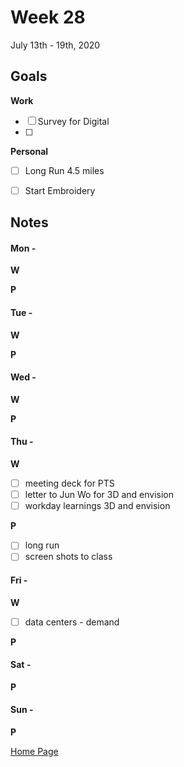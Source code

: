 # Week 28
July 13th - 19th, 2020

## Goals

**Work**

- [ ] Survey for Digital
- [ ]

**Personal**

- [ ] Long Run 4.5 miles
- [ ] Start Embroidery


## Notes

#### Mon -  ####

**W**

**P**

#### Tue -  ####

**W**


**P**

#### Wed -  ####

**W**

**P**

#### Thu -  ####

**W**
- [ ] meeting deck for PTS
- [ ] letter to Jun Wo for 3D and envision
- [ ] workday learnings 3D and envision

**P**
- [ ] long run
- [ ] screen shots to class

#### Fri -  ####

**W**
- [ ] data centers - demand

**P**

#### Sat -  ####

**P**

#### Sun -  ####

**P**


[Home Page](https://ch3ck3rs.github.io/Goals)
